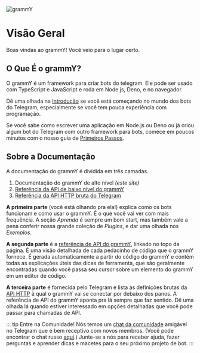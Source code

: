 ![grammY](/images/grammY.webp)

# Visão Geral

Boas vindas ao grammY!
Você veio para o lugar certo.

## O Que É o grammY?

O grammY é um framework para criar bots do telegram.
Ele pode ser usado com TypeScript e JavaScript e roda em Node.js, Deno, e no navegador.

Dê uma olhada na [Introdução](./introduction) se você está começando no mundo dos bots do Telegram, especialmente se você tem pouca experiência com programação.

Se você sabe como escrever uma aplicação em Node.js ou Deno ou já criou algum bot do Telegram com outro framework para bots, comece em poucos minutos com o nosso guia de [Primeiros Passos](./getting-started).

## Sobre a Documentação

A documentação do grammY é dividida em três camadas.

1. Documentação do grammY de alto nível _(este site)_
2. [Referência da API de baixo nível do grammY](https://deno.land/x/grammy/mod.ts)
3. [Referência da API HTTP bruta do Telegram](https://core.telegram.org/bots/api)

**A primeira parte** (você está olhando pra ela!) explica como os bots funcionam e como usar o grammY.
É o que você vai ver com mais frequência.
A seção _Aprenda_ é sempre um bom start, mas também vale a pena conferir nossa grande coleção de _Plugins_, e dar uma olhada nos _Exemplos_.

**A segunda parte** é a [referência de API do grammY](https://deno.land/x/grammy/mod.ts), linkado no topo da página.
É uma visão detalhada de cada pedacinho de código que o grammY fornece.
É gerada automaticamente a partir do código do grammY e contém todas as explicações úteis das dicas de ferramenta, que são geralmente encontradas quando você passa seu cursor sobre um elemento do grammY em um editor de código.

**A terceira parte** é fornecida pelo Telegram e lista as definições brutas da [API HTTP](https://core.telegram.org/bots/api) à qual o grammY vai se conectar por debaixo dos panos.
A referência de API do grammY aponta pra lá sempre que faz sentido.
Dê uma olhada lá quando estiver interessado em opções detalhadas que você pode passar para chamadas de API.

::: tip Entre na Comunidade!
Nós temos um [chat da comunidade](https://t.me/grammyjs) amigável no Telegram que é bem receptivo com novos membros. (Você pode encontrar o chat russo [aqui](https://t.me/grammyjs_ru).)
Junte-se a nós para receber ajuda, fazer perguntas e aprender dicas e macetes para o seu próximo projeto de bot.
:::
